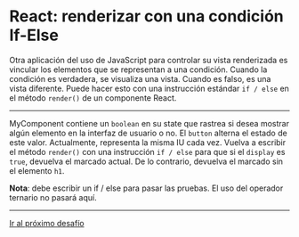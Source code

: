# React: renderizar con una condición If-Else

Otra aplicación del uso de JavaScript para controlar su vista renderizada es vincular los elementos que se representan a una condición. Cuando la condición es verdadera, se visualiza una vista. Cuando es falso, es una vista diferente. Puede hacer esto con una instrucción estándar `if / else` en el método `render()` de un componente React.

---

MyComponent contiene un `boolean` en su state que rastrea si desea mostrar algún elemento en la interfaz de usuario o no. El `button` alterna el estado de este valor. Actualmente, representa la misma IU cada vez. Vuelva a escribir el método `render()` con una instrucción `if / else` para que si el `display` es `true`, devuelva el marcado actual. De lo contrario, devuelva el marcado sin el elemento `h1`.

**Nota**: debe escribir un if / else para pasar las pruebas. El uso del operador ternario no pasará aquí.

---

[Ir al próximo desafío](https://github.com/sebastiantorres86/react-practice/tree/master/Practica/40/my-app)
